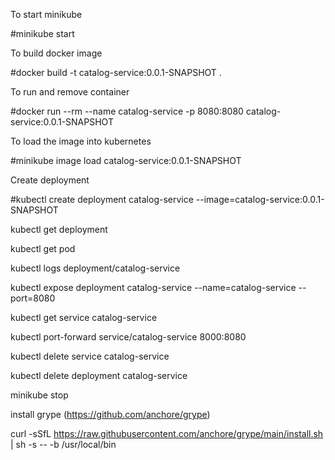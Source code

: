 To start minikube

  #minikube start


To build docker image

 #docker build -t catalog-service:0.0.1-SNAPSHOT .


To run and remove container

 #docker run --rm --name catalog-service -p 8080:8080 catalog-service:0.0.1-SNAPSHOT


To load the image into kubernetes

 #minikube image load catalog-service:0.0.1-SNAPSHOT


Create deployment

 #kubectl create deployment catalog-service --image=catalog-service:0.0.1-SNAPSHOT

kubectl get deployment

kubectl get pod

kubectl logs deployment/catalog-service

kubectl expose deployment catalog-service --name=catalog-service --port=8080

kubectl get service catalog-service

kubectl port-forward service/catalog-service 8000:8080


kubectl delete service catalog-service

kubectl delete deployment catalog-service

minikube stop

install grype (https://github.com/anchore/grype)

curl -sSfL https://raw.githubusercontent.com/anchore/grype/main/install.sh | sh -s -- -b /usr/local/bin